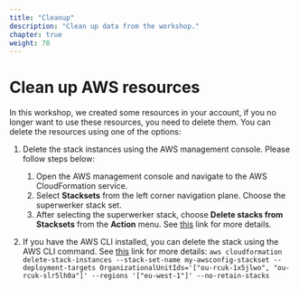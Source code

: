 ```yaml
---
title: "Cleanup"
description: "Clean up data from the workshop."
chapter: true
weight: 70
---
```


# Clean up AWS resources

In this workshop, we created some resources in your account, if you no longer want to use these resources, you need to delete them. You can delete the resources using one of the options:

1. Delete the stack instances using the AWS management console. Please follow steps below:
    1. Open the AWS management console and navigate to the AWS CloudFormation service.
    2. Select **Stacksets** from the left corner navigation plane. Choose the superwerker stack set.
    3. After selecting the superwerker stack, choose **Delete stacks from Stacksets** from the **Action** menu. See [this](https://docs.aws.amazon.com/AWSCloudFormation/latest/UserGuide/stackinstances-delete.html#stackinstances-delete-console) link for more details.

2. If you have the AWS CLI installed, you can delete the stack using the AWS CLI command. See [this](https://docs.aws.amazon.com/AWSCloudFormation/latest/UserGuide/stackinstances-delete.html#stackinstances-delete-cli) link for more details: `aws cloudformation delete-stack-instances --stack-set-name my-awsconfig-stackset --deployment-targets OrganizationalUnitIds='["ou-rcuk-1x5jlwo", "ou-rcuk-slr5lh0a"]' --regions '["eu-west-1"]' --no-retain-stacks`
